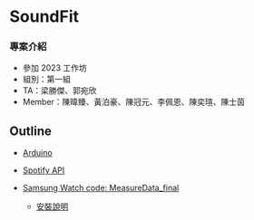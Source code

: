 # SoundFit

### 專案介紹

* 參加 2023 工作坊
* 組別：第一組
* TA：梁勝傑、郭宛欣
* Member：陳暐臻、黃泊豪、陳冠元、李佩恩、陳奕瑄、陳士茵

## Outline

* [Arduino]()

* [Spotify API]()

* [Samsung Watch code: MeasureData_final](./samsung_watch)
  * [安裝說明](./samsung_watch/README.md)


